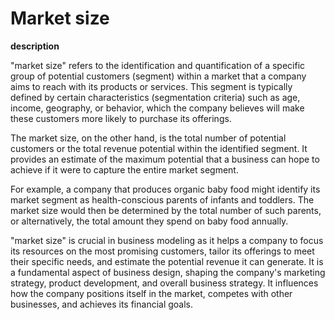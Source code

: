 # Market size

**description**

"market size" refers to the identification and quantification of a specific group of potential customers (segment) within a market that a company aims to reach with its products or services. This segment is typically defined by certain characteristics (segmentation criteria) such as age, income, geography, or behavior, which the company believes will make these customers more likely to purchase its offerings.

The market size, on the other hand, is the total number of potential customers or the total revenue potential within the identified segment. It provides an estimate of the maximum potential that a business can hope to achieve if it were to capture the entire market segment.

For example, a company that produces organic baby food might identify its market segment as health-conscious parents of infants and toddlers. The market size would then be determined by the total number of such parents, or alternatively, the total amount they spend on baby food annually.

"market size" is crucial in business modeling as it helps a company to focus its resources on the most promising customers, tailor its offerings to meet their specific needs, and estimate the potential revenue it can generate. It is a fundamental aspect of business design, shaping the company's marketing strategy, product development, and overall business strategy. It influences how the company positions itself in the market, competes with other businesses, and achieves its financial goals.
